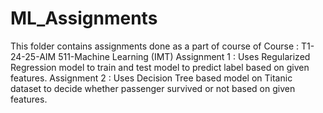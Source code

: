 # ML_Assignments
This folder contains assignments done as a part of course of Course : T1-24-25-AIM 511-Machine Learning (IMT)
Assignment 1 : Uses Regularized Regression model to train and test model to predict label based on given features.
Assignment 2 : Uses Decision Tree based model on Titanic dataset to decide whether passenger survived or not based on given features.
